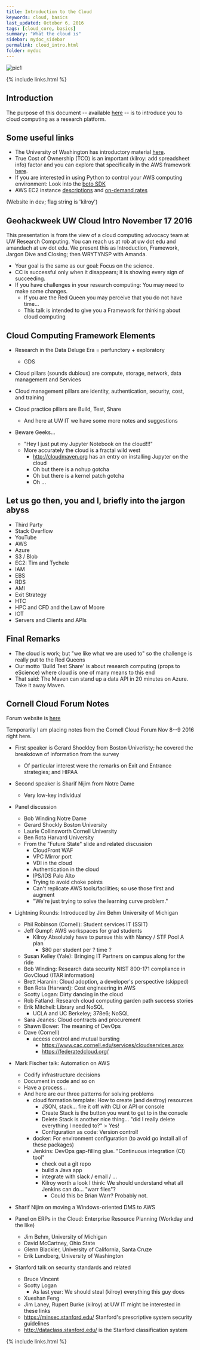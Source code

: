 ```yaml
---
title: Introduction to the Cloud
keywords: cloud, basics
last_updated: October 6, 2016
tags: [cloud_core, basics]
summary: "What the cloud is"
sidebar: mydoc_sidebar
permalink: cloud_intro.html
folder: mydoc
---
```


![pic1](/documentation/images/cloudcore_Alice_hallway.png)

{% include links.html %}

## Introduction
The purpose of this document -- available [here](http://cloudmaven.org "Cloud Maven technical website") -- is to introduce you to cloud computing as
a research platform. 

## Some useful links

* The University of Washington has introductory material 
[here](https://itconnect.uw.edu/research/cloud-computing-for-research/ "Intro to cloud computing for research").
* True Cost of Ownership (TCO) is an important (kilroy: add spreadsheet info) factor and you can explore 
that specifically in the AWS framework [here](https://awstcocalculator.com/).
* If you are interested in using Python to control your AWS computing environment: 
Look into the [boto SDK](http://boto3.readthedocs.io/en/latest/ "Boto 3")
* AWS EC2 instance [descriptions](http://cloudmaven.org "kilroy") 
and [on-demand rates](http://aws.amazon.com/ec2/pricing/on-demand "AWS EC2 on-demand rates")

(Website in dev; flag string is 'kilroy') 

## Geohackweek UW Cloud Intro November 17 2016

This presentation is from the view of a cloud computing advocacy team at UW Research Computing. 
You can reach us at rob at uw dot edu and amandach at uw dot edu.
We present this as Introduction, Framework, Jargon Dive and Closing; then WRYTYNSP with Amanda.

* Your goal is the same as our goal: Focus on the science.
* CC is successful only when it disappears; it is showing every sign of succeeding.
* If you have challenges in your research computing: You may need to make some changes.
	* If you are the Red Queen you may perceive that you do not have time...
	* This talk is intended to give you a Framework for thinking about cloud computing

## Cloud Computing Framework Elements

* Research in the Data Deluge Era = perfunctory + exploratory
	* GDS

* Cloud pillars (sounds dubious) are compute, storage, network, data management and Services
	
* Cloud management pillars are identity, authentication, security, cost, and training

* Cloud practice pillars are Build, Test, Share 
	* And here at UW IT we have some more notes and suggestions

* Beware Geeks...
	* "Hey I just put my Jupyter Notebook on the cloud!!!"
	* More accurately the cloud is a fractal wild west
		* http://cloudmaven.org has an entry on installing Jupyter on the cloud
		* Oh but there is a nohup gotcha
		* Oh but there is a kernel patch gotcha
		* Oh ...

## Let us go then, you and I, briefly into the jargon abyss

* Third Party
* Stack Overflow
* YouTube
* AWS
* Azure
* S3 / Blob
* EC2: Tim and Tychele
* IAM
* EBS
* RDS
* AMI
* Exit Strategy
* HTC
* HPC and CFD and the Law of Moore
* IOT
* Servers and Clients and APIs 

## Final Remarks

* The cloud is work; but "we like what we are used to" so the challenge is really put to the Red Queens
* Our motto 'Build Test Share' is about research computing (props to eScience) where cloud is one of many means to this end
* That said: The Maven can stand up a data API in 20 minutes on Azure. Take it away Maven.


## Cornell Cloud Forum Notes
Forum website is [here](http://cio.cornell.edu/community/itcornell-community-conferences/cloud-forum-2016 "Cornell Cloud Forum 2016")

Temporarily I am placing notes from the Cornell Cloud Forum Nov 8--9 2016 right here.

* First speaker is Gerard Shockley from Boston Univeristy; he covered the breakdown of information from the survey
	* Of particular interest were the remarks on Exit and Entrance strategies; and HIPAA

* Second speaker is Sharif Nijim from Notre Dame
	* Very low-key individual

* Panel discussion
	* Bob Winding Notre Dame
	* Gerard Shockly Boston University
	* Laurie Collinsworth Cornell University
	* Ben Rota Harvard University
	* From the "Future State" slide and related discussion
		* CloudFront WAF
		* VPC Mirror port
		* VDI in the cloud
		* Authentication in the cloud
		* IPS/IDS Palo Alto
		* Trying to avoid choke points
		* Can't replicate AWS tools/facilities; so use those first and augment
		* "We're just trying to solve the learning curve problem."

* Lightning Rounds: Introduced by Jim Behm University of Michigan
	* Phil Robinson (Cornell): Student services IT (SSIT) 
	* Jeff Gumpf: AWS workspaces for grad students
		* Kilroy Absolutely have to pursue this with Nancy / STF Pool A plan
			* $80 per student per ? time ?
	* Susan Kelley (Yale): Bringing IT Partners on campus along for the ride
	* Bob Winding: Research data security NIST 800-171 compliance in GovCloud (ITAR information)
	* Brett Haranin: Cloud adoption, a developer's perspective (skipped)
	* Ben Rota (Harvard): Cost engineering in AWS
	* Scotty Logan: Dirty dancing in the cloud
	* Rob Fatland: Research cloud computing garden path success stories
	* Erik Mitchell: Library and NoSQL
		* UCLA and UC Berkeley; 378e6; NoSQL
	* Sara Jeanes: Cloud contracts and procurement
	* Shawn Bower: The meaning of DevOps
	* Dave (Cornell)
		* access control and mutual bursting
			* https://www.cac.cornell.edu/services/cloudservices.aspx
			* https://federatedcloud.org/

* Mark Fischer talk: Automation on AWS
	* Codify infrastructure decisions
	* Document in code and so on
	* Have a process...
	* And here are our three patterns for solving problems
		* cloud formation template: How to create (and destroy) resources
			* JSON, stack... fire it off with CLI or API or console
			* Create Stack is the button you want to get to in the console
			* Delete Stack is another nice thing... "did I really delete everything I needed to?" > Yes!
			* Configuration as code: Version control! 
		* docker: For environment configuration (to avoid go install all of these packages)
		* Jenkins: DevOps gap-filling glue. "Continuous integration (CI) tool"
			* check out a git repo
			* build a Java app
			* integrate with slack / email / ... 
			* Kilroy worth a look I think: We should understand what all Jenkins can do... "warr files"?
				* Could this be Brian Warr? Probably not.

* Sharif Nijim on moving a Windows-oriented DMS to AWS

* Panel on ERPs in the Cloud: Enterprise Resource Planning (Workday and the like)
	* Jim Behm, University of Michigan
	* David McCartney, Ohio State
	* Glenn Blackler, University of California, Santa Cruze
	* Erik Lundberg, University of Washington

* Stanford talk on security standards and related
	* Bruce Vincent
	* Scotty Logan
		* As last year: We should steal (kilroy) everything this guy does
	* Xueshan Feng 
	* Jim Laney, Rupert Burke (kilroy) at UW IT might be interested in these links
	* https://minsec.stanford.edu/ Stanford's prescriptive system security guidelines
	* http://dataclass.stanford.edu/ is the Stanford classification system

{% include links.html %}

